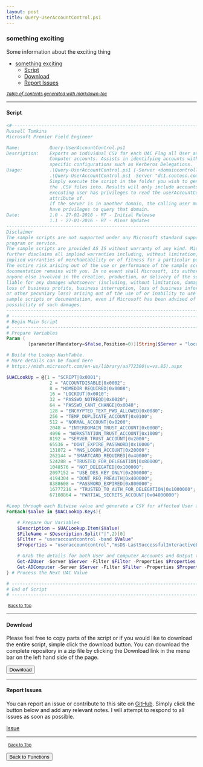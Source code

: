 ```yaml
---
layout: post
title: Query-UserAccountControl.ps1
---
```


### something exciting

Some information about the exciting thing

- [something exciting](#something-exciting)
  - [Script](#script)
  - [Download](#download)
  - [Report Issues](#report-issues)

<small><i><a href='http://ecotrust-canada.github.io/markdown-toc/'>Table of contents generated with markdown-toc</a></i></small>

---

#### Script

```powershell
<#-----------------------------------------------------------------------------
Russell Tomkins
Microsoft Premier Field Engineer

Name:           Query-UserAccountControl.ps1
Description:    Exports an individual CSV for each UAC Flag all User and
                Computer accounts. Assists in identifying accounts with
                specific configurations such as Kerberos Delegations.
Usage:          .\Query-UserAccountControl.ps1 [-Server <domaincontrollerfqdn>]
                .\Query-UserAccountControl.ps1 -Server "dc1.contoso.com"
                Simply execute the script in the folder you wish to generate
                the .CSV files into. Results will only include accounts the
                executing user has privileges to read the userAccountControl
                attribute of.
                If the server is in another domain, the calling user must also
                have privileges to query that domain.
Date:           1.0 - 27-01-2016 - RT - Initial Release
                1.1 - 27-01-2016 - RT - Minor Updates
-------------------------------------------------------------------------------
Disclaimer
The sample scripts are not supported under any Microsoft standard support
program or service.
The sample scripts are provided AS IS without warranty of any kind. Microsoft
further disclaims all implied warranties including, without limitation, any
implied warranties of merchantability or of fitness for a particular purpose.
The entire risk arising out of the use or performance of the sample scripts and
documentation remains with you. In no event shall Microsoft, its authors, or
anyone else involved in the creation, production, or delivery of the scripts be
liable for any damages whatsoever (including, without limitation, damages for
loss of business profits, business interruption, loss of business information,
or other pecuniary loss) arising out of the use of or inability to use the
sample scripts or documentation, even if Microsoft has been advised of the
possibility of such damages.
-----------------------------------------------------------------------------#>
# -----------------------------------------------------------------------------
# Begin Main Script
# -----------------------------------------------------------------------------
# Prepare Variables
Param (
        [parameter(Mandatory=$false,Position=0)][String]$Server = "localhost")

# Build the Lookup HashTable.
# More details can be found here
# https://msdn.microsoft.com/en-us/library/aa772300(v=vs.85).aspx

$UACLookUp = @{1 = "SCRIPT|0x0001";
                2 = "ACCOUNTDISABLE|0x0002";
                8 = "HOMEDIR_REQUIRED|0x0008";
                16 = "LOCKOUT|0x0010";
                32 = "PASSWD_NOTREQD|0x0020";
                64 = "PASSWD_CANT_CHANGE|0x0040";
                128 = "ENCRYPTED_TEXT_PWD_ALLOWED|0x0080";
                256 = "TEMP_DUPLICATE_ACCOUNT|0x0100";
                512 = "NORMAL_ACCOUNT|0x0200";
                2048 = "INTERDOMAIN_TRUST_ACCOUNT|0x0800";
                4096 = "WORKSTATION_TRUST_ACCOUNT|0x1000";
                8192 = "SERVER_TRUST_ACCOUNT|0x2000";
                65536 = "DONT_EXPIRE_PASSWORD|0x10000";
                131072 = "MNS_LOGON_ACCOUNT|0x20000";
                262144 = "SMARTCARD_REQUIRED|0x40000";
                524288 = "TRUSTED_FOR_DELEGATION|0x80000";
                1048576 = "NOT_DELEGATED|0x100000";
                2097152 = "USE_DES_KEY_ONLY|0x200000";
                4194304 = "DONT_REQ_PREAUTH|0x400000";
                8388608 = "PASSWORD_EXPIRED|0x800000";
                16777216 = "TRUSTED_TO_AUTH_FOR_DELEGATION|0x1000000";
                67108864 = "PARTIAL_SECRETS_ACCOUNT|0x04000000"}

#Loop through each Bitwise value and generate a CSV for affected User and Computer Accounts
ForEach($Value in $UACLookUp.Keys){

	# Prepare Our Variables
	$Description = $UACLookup.Item($Value)
	$FileName = $Description.Split("|",2)[0]
	$Filter = "useraccountcontrol -band $Value"
	$Properties = "useraccountcontrol","msDS-LastSuccessfulInteractiveLogonTime","lastLogonTimestamp"

	# Grab the details for both User and Computer Accounts and Output to CSV
	Get-ADUser -Server $Server -Filter $Filter -Properties $Properties| Export-CSV -NoTypeInformation "U-$FileName.csv"
    Get-ADComputer -Server $Server -Filter $Filter -Properties $Properties| Export-CSV -NoTypeInformation "C-$FileName.csv"
} # Process the Next UAC Value

# -----------------------------------------------------------------------------
# End of Script
# -----------------------------------------------------------------------------
```

<span style="font-size:11px;"><a href="#"><i class="fas fa-caret-up" aria-hidden="true" style="color: white; margin-right:5px;"></i>Back to Top</a></span>

---

#### Download

Please feel free to copy parts of the script or if you would like to download the entire script, simple click the download button. You can download the complete repository in a zip file by clicking the Download link in the menu bar on the left hand side of the page.

<button class="btn" type="submit" onclick="window.open('/PowerShell/functions/Query-UserAccountControl.ps1')">
    <i class="fa fa-cloud-download-alt">
    </i>
        Download
</button>

---

#### Report Issues

You can report an issue or contribute to this site on <a href="https://github.com/BanterBoy/scripts-blog/issues">GitHub</a>. Simply click the button below and add any relevant notes. I will attempt to respond to all issues as soon as possible.

<!-- Place this tag where you want the button to render. -->

<a class="github-button" href="https://github.com/BanterBoy/scripts-blog/issues/new?title=Query-UserAccountControl.ps1&body=There is a problem with this function. Please find details below." data-show-count="true" aria-label="Issue BanterBoy/scripts-blog on GitHub">Issue</a>

---

<span style="font-size:11px;"><a href="#"><i class="fas fa-caret-up" aria-hidden="true" style="color: white; margin-right:5px;"></i>Back to Top</a></span>

<a href="/menu/_pages/functions.html">
    <button class="btn">
        <i class='fas fa-reply'>
        </i>
            Back to Functions
    </button>
</a>

[1]: http://ecotrust-canada.github.io/markdown-toc
[2]: https://github.com/googlearchive/code-prettify

```

```
